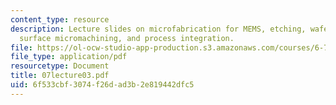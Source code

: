 ```yaml
---
content_type: resource
description: Lecture slides on microfabrication for MEMS, etching, wafer bonding,
  surface micromachining, and process integration.
file: https://ol-ocw-studio-app-production.s3.amazonaws.com/courses/6-777j-design-and-fabrication-of-microelectromechanical-devices-spring-2007/6f533cbf3074f26dad3b2e819442dfc5_07lecture03.pdf
file_type: application/pdf
resourcetype: Document
title: 07lecture03.pdf
uid: 6f533cbf-3074-f26d-ad3b-2e819442dfc5
---
```

